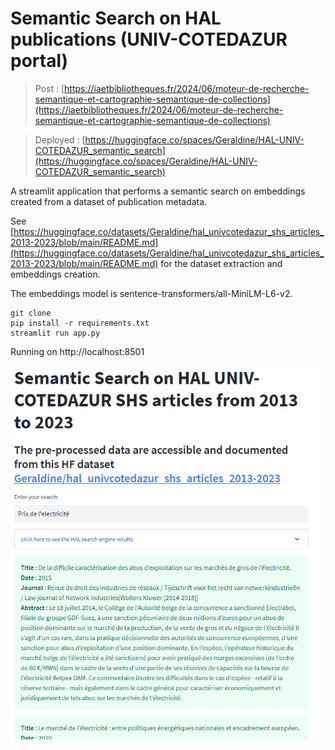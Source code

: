 #  Semantic Search on HAL publications (UNIV-COTEDAZUR portal) 

> Post : [https://iaetbibliotheques.fr/2024/06/moteur-de-recherche-semantique-et-cartographie-semantique-de-collections](https://iaetbibliotheques.fr/2024/06/moteur-de-recherche-semantique-et-cartographie-semantique-de-collections)

> Deployed : [https://huggingface.co/spaces/Geraldine/HAL-UNIV-COTEDAZUR_semantic_search](https://huggingface.co/spaces/Geraldine/HAL-UNIV-COTEDAZUR_semantic_search)

A  streamlit application that performs a semantic search on embeddings created from a dataset of publication metadata.

See [https://huggingface.co/datasets/Geraldine/hal_univcotedazur_shs_articles_2013-2023/blob/main/README.md](https://huggingface.co/datasets/Geraldine/hal_univcotedazur_shs_articles_2013-2023/blob/main/README.md) for the dataset extraction and embeddings creation.

The embeddings model is sentence-transformers/all-MiniLM-L6-v2.

```
git clone
pip install -r requirements.txt
streamlit run app.py
```

Running on http://localhost:8501

![screenshot](screenshot.png)

